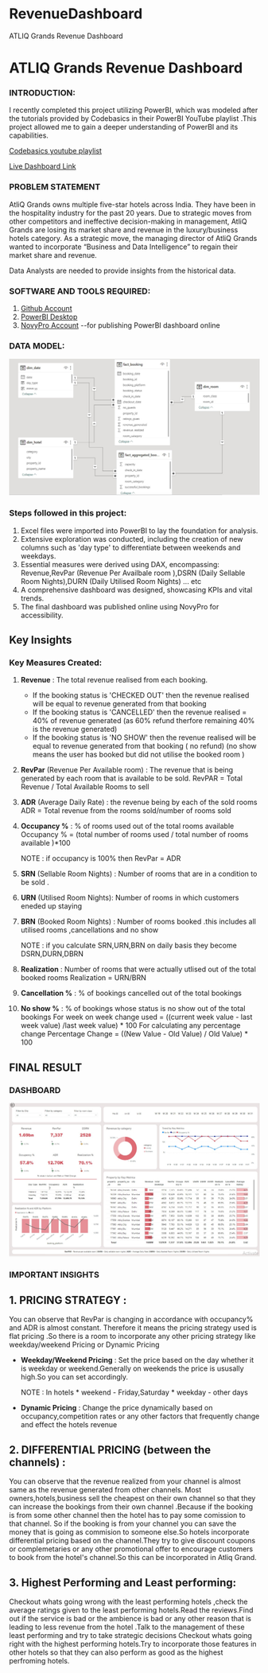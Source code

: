 # RevenueDashboard
ATLIQ Grands Revenue Dashboard
# ATLIQ Grands Revenue Dashboard
### INTRODUCTION:

I recently completed this project utilizing PowerBI, which was modeled after the tutorials provided by Codebasics in their PowerBI YouTube playlist .This project allowed me to gain a deeper understanding of PowerBI and its capabilities.

[Codebasics youtube playlist](https://www.youtube.com/watch?v=tT4V7zguCnc)

[Live Dashboard Link]([https://app.powerbi.com/view?r=eyJrIjoiMmJmMzRjYjgtOTZhNy00ZGVkLTg2YjEtZTY0MDcxMDM3ZGRiIiwidCI6ImRmODY3OWNkLWE4MGUtNDVkOC05OWFjLWM4M2VkN2ZmOTVhMCJ9&pageName=ReportSection40e6fb4b5493ba29ec91](https://app.powerbi.com/view?r=eyJrIjoiYTk5MzcxMTAtMjExZC00ZWVlLTg1NzUtMjE3Mzg4YjgxOGU0IiwidCI6ImRmODY3OWNkLWE4MGUtNDVkOC05OWFjLWM4M2VkN2ZmOTVhMCJ9))

### PROBLEM STATEMENT
AtliQ Grands owns multiple five-star hotels across India. They have been in the hospitality industry for the past 20 years. Due to strategic moves from other competitors and ineffective decision-making in management, AtliQ Grands are losing its market share and revenue in the luxury/business hotels category. As a strategic move, the managing director of AtliQ Grands wanted to incorporate “Business and Data Intelligence” to regain their market share and revenue. 

Data Analysts are needed to provide insights from the historical data.


### SOFTWARE AND TOOLS REQUIRED:

1. [Github Account](https://github.com)
2. [PowerBI Desktop](https://www.microsoft.com/en-us/download/details.aspx?id=58494)
3. [NovyPro Account](https://www.novypro.com/)  --for publishing PowerBI dashboard online

### DATA MODEL:
<div align="center" >
<img height:"100" width:"100" src="https://github.com/bavithaboina/RevenueDashboard/blob/main/img/Reveue_dashboard_data_model.jpg">
</div>

### Steps followed in this project:
1. Excel files were imported into PowerBI to lay the foundation for analysis.
2. Extensive exploration was conducted, including the creation of new columns such as 'day type' to differentiate between weekends and weekdays.
3. Essential measures were derived using DAX, encompassing: Revenue,RevPar (Revenue Per Availbale room ),DSRN (Daily Sellable Room Nights),DURN (Daily Utilised Room Nights) ... etc 
4. A comprehensive dashboard was designed, showcasing KPIs and vital trends. 
5. The final dashboard was published online using NovyPro for accessibility.

## Key Insights

### Key Measures Created:
1. **Revenue**    : The total revenue realised from each booking.
     *  If the booking status is 'CHECKED OUT' then the revenue realised will be equal to revenue generated from that booking
     *  If the booking status is 'CANCELLED' then the revenue realised = 40% of revenue generated (as 60% refund therfore remaining 40% is the revenue generated)
     *  If the booking status is 'NO SHOW' then the revenue realised will be equal to revenue generated from that booking ( no refund) (no show means the user has booked but did not utilise the booked room )
2. **RevPar** (Revenue Per Available room) : The revenue that is being generated by each room that is available to be sold.
       RevPAR = Total Revenue / Total Available Rooms to sell
3. **ADR** (Average Daily Rate) : the revenue being by each of the sold rooms
       ADR =  Total revenue from the rooms sold/number of rooms sold
4. **Occupancy %** : % of rooms used out of the total rooms available
       Occupancy % = (total number of rooms used / total number of rooms available )*100
   
   NOTE : if occupancy is 100% then RevPar = ADR
   
5. **SRN** (Sellable Room Nights) : Number of rooms that are in a condition to be sold .
6. **URN** (Utilised Room Nights): Number of rooms in which customers eneded up staying
7. **BRN** (Booked Room Nights) : Number of rooms booked .this includes all utilised rooms ,cancellations and no show
   
    NOTE : if you calculate SRN,URN,BRN on daily basis they become DSRN,DURN,DBRN
   
8. **Realization** : Number of rooms that were actually utlised out of the total booked rooms
       Realization = URN/BRN
9. **Cancellation %** : % of bookings cancelled out of the total bookings
10. **No show %** : % of bookings whose status is no show out of the total bookings 
For week on week change used  = ((current week value  - last week value) /last week value) * 100
For calculating any percentage change
    Percentage Change = ((New Value - Old Value) / Old Value) * 100

## FINAL RESULT

### DASHBOARD 
<div align="center">
<img src="https://github.com/bavithaboina/RevenueDashboard/blob/main/img/Dashboard.jpg"  />
</div>

### IMPORTANT INSIGHTS 
## 1. PRICING STRATEGY :
   
   You can observe that RevPar is changing in accordance with occupancy%  and ADR is almost constant.
   Therefore it means the pricing strategy used is flat pricing .So there is a room to incorporate any other pricing strategy like weekday/weekend Pricing or Dynamic Pricing
   * **Weekday/Weekend Pricing** : Set the price based on the day whether it is weekday or weekend.Generally on weekends the price is ususally high.So you can set accordingly.
     
       NOTE : In hotels
               * weekend - Friday,Saturday
               * weekday - other days
   * **Dynamic Pricing** : Change the price dynamically based on occupancy,competition rates or any other factors that frequently change and effect the hotels revenue
## 2. DIFFERENTIAL PRICING (between the channels) :
   
   You can observe that the revenue realized from your channel is almost same as the revenue generated from other channels. Most owners,hotels,business sell the cheapest on their own channel so that they can increase the bookings from their own channel .Because if the booking is from some other channel then the hotel has to pay some comission to that channel. So if the booking is from your channel you can save the money that is going as commision to someone else.So hotels incorporate differential pricing based on the channel.They try to give discount coupons or complemetaries or any other promotional offer to encourage customers to book from the hotel's channel.So this can be incorporated in Atliq Grand.
   
## 3. Highest Performing and Least performing:
   
   Checkout whats going wrong with the least performing hotels ,check the average ratings given to the least performing hotels.Read the reviews.Find out if the service is bad or the ambience is bad or any other reason that is leading to less revenue from the hotel .Talk to the management of these least performing and try to take strategic decisions
   Checkout whats going right with the highest performing hotels.Try to incorporate those features in other hotels so that they can also perform as good as the highest perfroming hotels.
                   




